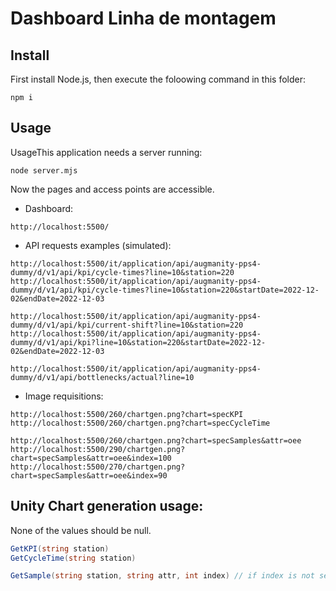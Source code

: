 # Dashboard Linha de montagem


## Install
First install Node.js, then execute the foloowing command in this folder:
```
npm i
```
## Usage


UsageThis application needs a server running:
```
node server.mjs
```

Now the pages and access points are accessible.

* Dashboard:
```
http://localhost:5500/
```

* API requests examples (simulated):
```
http://localhost:5500/it/application/api/augmanity-pps4-dummy/d/v1/api/kpi/cycle-times?line=10&station=220
http://localhost:5500/it/application/api/augmanity-pps4-dummy/d/v1/api/kpi/cycle-times?line=10&station=220&startDate=2022-12-02&endDate=2022-12-03

http://localhost:5500/it/application/api/augmanity-pps4-dummy/d/v1/api/kpi/current-shift?line=10&station=220
http://localhost:5500/it/application/api/augmanity-pps4-dummy/d/v1/api/kpi?line=10&station=220&startDate=2022-12-02&endDate=2022-12-03

http://localhost:5500/it/application/api/augmanity-pps4-dummy/d/v1/api/bottlenecks/actual?line=10
```

* Image requisitions:
```
http://localhost:5500/260/chartgen.png?chart=specKPI
http://localhost:5500/260/chartgen.png?chart=specCycleTime

http://localhost:5500/260/chartgen.png?chart=specSamples&attr=oee
http://localhost:5500/290/chartgen.png?chart=specSamples&attr=oee&index=100
http://localhost:5500/270/chartgen.png?chart=specSamples&attr=oee&index=90
```

## Unity Chart generation usage:

None of the values should be null.
``` cs
GetKPI(string station)
GetCycleTime(string station)

GetSample(string station, string attr, int index) // if index is not set by the it should be the max value
```